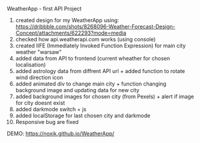 WeatherApp - first API Project
1. created design for my WeatherApp using: https://dribbble.com/shots/8268096-Weather-Forecast-Design-Concept/attachments/622293?mode=media
2. checked how api.weatherapi.com works (using console)
3. created IIFE (Immediately Invoked Function Expression) for main city weather "warsaw"
4. added data from API to frontend (current wheather for chosen localisation)
5. added astrology data from diffrent API url + added function to rotate wind direction icon
6. added animated div to change main city + function changing background image and updating data for new city
7. added background images for chosen city (from Pexels) + alert if image for city doesnt exist
8. added darkmode switch + js
9. added localStorage for last chosen city and darkmode
10. Responsive bug are fixed

DEMO: https://noxik.github.io/WeatherApp/
